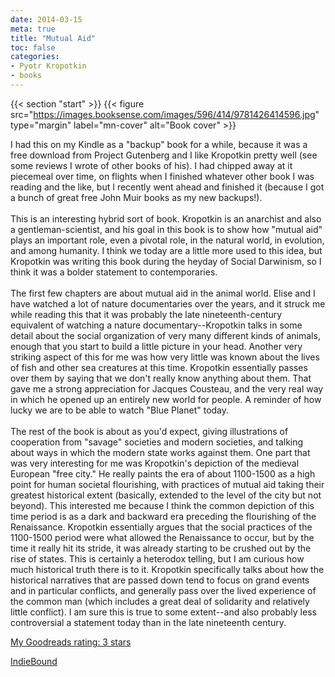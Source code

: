 ```yaml
---
date: 2014-03-15
meta: true
title: "Mutual Aid"
toc: false
categories:
- Pyotr Kropotkin
- books
---
```


{{< section "start" >}}
{{< figure src="https://images.booksense.com/images/596/414/9781426414596.jpg" type="margin" label="mn-cover" alt="Book cover" >}}

I had this on my Kindle as a "backup" book for a while, because it was a free download from Project Gutenberg and I like Kropotkin pretty well (see some reviews I wrote of other books of his). I had chipped away at it piecemeal over time, on flights when I finished whatever other book I was reading and the like, but I recently went ahead and finished it (because I got a bunch of great free John Muir books as my new backups!). <br /><br />This is an interesting hybrid sort of book. Kropotkin is an anarchist and also a gentleman-scientist, and his goal in this book is to show how "mutual aid" plays an important role, even a pivotal role, in the natural world, in evolution, and among humanity. I think we today are a little more used to this idea, but Kropotkin was writing this book during the heyday of Social Darwinism, so I think it was a bolder statement to contemporaries.<br /><br />The first few chapters are about mutual aid in the animal world. Elise and I have watched a lot of nature documentaries over the years, and it struck me while reading this that it was probably the late nineteenth-century equivalent of watching a nature documentary--Kropotkin talks in some detail about the social organization of very many different kinds of animals, enough that you start to build a little picture in your head. Another very striking aspect of this for me was how very little was known about the lives of fish and other sea creatures at this time. Kropotkin essentially passes over them by saying that we don't really know anything about them. That gave me a strong appreciation for Jacques Cousteau, and the very real way in which he opened up an entirely new world for people. A reminder of how lucky we are to be able to watch "Blue Planet" today.<br /><br />The rest of the book is about as you'd expect, giving illustrations of cooperation from "savage" societies and modern societies, and talking about ways in which the modern state works against them. One part that was very interesting for me was Kropotkin's depiction of the medieval European "free city." He really paints the era of about 1100-1500 as a high point for human societal flourishing, with practices of mutual aid taking their greatest historical extent (basically, extended to the level of the city but not beyond). This interested me because I think the common depiction of this time period is as a dark and backward era preceding the flourishing of the Renaissance. Kropotkin essentially argues that the social practices of the 1100-1500 period were what allowed the Renaissance to occur, but by the time it really hit its stride, it was already starting to be crushed out by the rise of states. This is certainly a heterodox telling, but I am curious how much historical truth there is to it. Kropotkin specifically talks about how the historical narratives that are passed down tend to focus on grand events and in particular conflicts, and generally pass over the lived experience of the common man (which includes a great deal of solidarity and relatively little conflict). I am sure this is true to some extent--and also probably less controversial a statement today than in the late nineteenth century.

[My Goodreads rating: 3 stars](https://www.goodreads.com/review/show/834313577)  

[IndieBound](https://www.indiebound.org/book/9781426414596)
